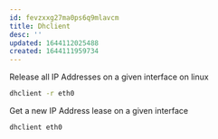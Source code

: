 ```yaml
---
id: fevzxxg27ma0ps6q9mlavcm
title: Dhclient
desc: ''
updated: 1644112025488
created: 1644111959734
---
```



Release all IP Addresses on a given interface on linux

```bash
dhclient -r eth0
```

Get a new IP Address lease on a given interface

```bash
dhclient eth0
```
